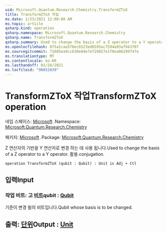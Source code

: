 ```yaml
---
uid: Microsoft.Quantum.Research.Chemistry.TransformZToX
title: TransformZToX 작업
ms.date: 1/23/2021 12:00:00 AM
ms.topic: article
qsharp.kind: operation
qsharp.namespace: Microsoft.Quantum.Research.Chemistry
qsharp.name: TransformZToX
qsharp.summary: Used to change the basis of a Z operator to a Y operator. conjugation.
ms.openlocfilehash: 875a1caa578ecb523ed6595ac7594a93af943707
ms.sourcegitcommit: 71605ea9cc630e84e7ef29027e1f0ea06299747e
ms.translationtype: MT
ms.contentlocale: ko-KR
ms.lasthandoff: 01/26/2021
ms.locfileid: "98852839"
---
```

# <a name="transformztox-operation"></a><span data-ttu-id="8e61d-102">TransformZToX 작업</span><span class="sxs-lookup"><span data-stu-id="8e61d-102">TransformZToX operation</span></span>

<span data-ttu-id="8e61d-103">네임 스페이스: [Microsoft](xref:Microsoft.Quantum.Research.Chemistry) .</span><span class="sxs-lookup"><span data-stu-id="8e61d-103">Namespace: [Microsoft.Quantum.Research.Chemistry](xref:Microsoft.Quantum.Research.Chemistry)</span></span>

<span data-ttu-id="8e61d-104">패키지: [Microsoft](https://nuget.org/packages/Microsoft.Quantum.Research.Chemistry) .</span><span class="sxs-lookup"><span data-stu-id="8e61d-104">Package: [Microsoft.Quantum.Research.Chemistry](https://nuget.org/packages/Microsoft.Quantum.Research.Chemistry)</span></span>


<span data-ttu-id="8e61d-105">Z 연산자의 기반을 Y 연산자로 변경 하는 데 사용 됩니다.</span><span class="sxs-lookup"><span data-stu-id="8e61d-105">Used to change the basis of a Z operator to a Y operator.</span></span>
<span data-ttu-id="8e61d-106">활용.</span><span class="sxs-lookup"><span data-stu-id="8e61d-106">conjugation.</span></span>

```qsharp
operation TransformZToX (qubit : Qubit) : Unit is Adj + Ctl
```


## <a name="input"></a><span data-ttu-id="8e61d-107">입력</span><span class="sxs-lookup"><span data-stu-id="8e61d-107">Input</span></span>

### <a name="qubit--qubit"></a><span data-ttu-id="8e61d-108">작업 비트: 고 [비트](xref:microsoft.quantum.lang-ref.qubit)</span><span class="sxs-lookup"><span data-stu-id="8e61d-108">qubit : [Qubit](xref:microsoft.quantum.lang-ref.qubit)</span></span>

<span data-ttu-id="8e61d-109">기준이 변경 될의 비트입니다.</span><span class="sxs-lookup"><span data-stu-id="8e61d-109">Qubit whose basis is to be changed.</span></span>



## <a name="output--unit"></a><span data-ttu-id="8e61d-110">출력: [단위](xref:microsoft.quantum.lang-ref.unit)</span><span class="sxs-lookup"><span data-stu-id="8e61d-110">Output : [Unit](xref:microsoft.quantum.lang-ref.unit)</span></span>

